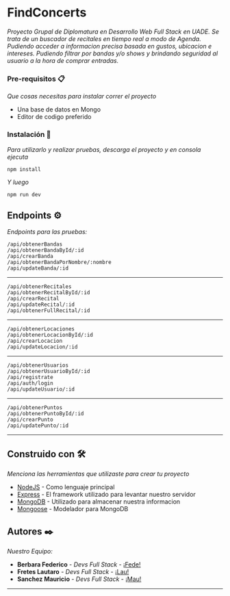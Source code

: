 # FindConcerts

_Proyecto Grupal de Diplomatura en Desarrollo Web Full Stack en UADE. Se trata de un buscador de recitales en tiempo real a modo de Agenda. Pudiendo acceder a informacion precisa basada en gustos, ubicacion e intereses. Pudiendo filtrar por bandas y/o shows y brindando seguridad al usuario a la hora de comprar entradas._

### Pre-requisitos 📋

_Que cosas necesitas para instalar correr el proyecto_

* Una base de datos en Mongo 
* Editor de codigo preferido

### Instalación 🔧

_Para utilizarlo y realizar pruebas, descarga el proyecto y en consola ejecuta_

```
npm install
```

_Y luego_

```
npm run dev
```

## Endpoints ⚙️

_Endpoints para las pruebas:_

```
/api/obtenerBandas
/api/obtenerBandaById/:id
/api/crearBanda
/api/obtenerBandaPorNombre/:nombre
/api/updateBanda/:id
```
--- 

```
/api/obtenerRecitales
/api/obtenerRecitalById/:id
/api/crearRecital
/api/updateRecital/:id
/api/obtenerFullRecital/:id
```

---

```
/api/obtenerLocaciones
/api/obtenerLocacionById/:id
/api/crearLocacion
/api/updateLocacion/:id
```

---

```
/api/obtenerUsuarios
/api/obtenerUsuarioById/:id
/api/registrate
/api/auth/login
/api/updateUsuario/:id
```

---

```
/api/obtenerPuntos
/api/obtenerPuntoById/:id
/api/crearPunto
/api/updatePunto/:id
```

---

## Construido con 🛠️

_Menciona las herramientas que utilizaste para crear tu proyecto_

* [NodeJS](https://nodejs.org/es/) - Como lenguaje principal
* [Express](https://expressjs.com/es/) - El framework utilizado para levantar nuestro servidor
* [MongoDB](https://www.mongodb.com/es) - Utilizado para almacenar nuestra informacion
* [Mongoose](https://mongoosejs.com/) - Modelador para MongoDB

## Autores ✒️

_Nuestro Equipo:_

* **Berbara Federico** - *Devs Full Stack* - [¡Fede!](https://github.com/villanuevand)
* **Fretes Lautaro** - *Devs Full Stack* - [¡Lau!](https://github.com/Lfretes05)
* **Sanchez Mauricio** - *Devs Full Stack* - [¡Mau!](https://github.com/Maurisan4011)

---
